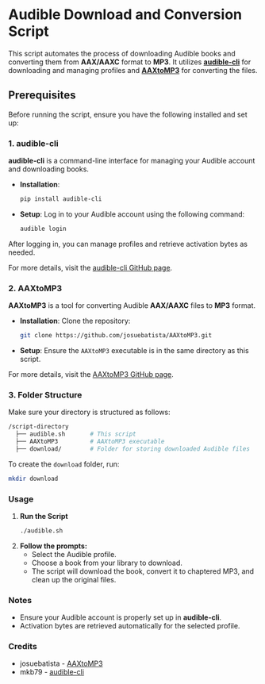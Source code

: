 # Audible Download and Conversion Script

This script automates the process of downloading Audible books and converting them from **AAX/AAXC** format to **MP3**. It utilizes **[audible-cli](https://github.com/mkb79/audible-cli)** for downloading and managing profiles and **[AAXtoMP3](https://github.com/josuebatista/AAXtoMP3)** for converting the files.

## Prerequisites

Before running the script, ensure you have the following installed and set up:

### 1. audible-cli
**audible-cli** is a command-line interface for managing your Audible account and downloading books.

- **Installation**:
  ```bash
  pip install audible-cli
  ```
- **Setup**: Log in to your Audible account using the following command:
  ```bash
  audible login
  ```
After logging in, you can manage profiles and retrieve activation bytes as needed.

For more details, visit the [audible-cli GitHub page](https://github.com/mkb79/audible-cli).

### 2. AAXtoMP3
**AAXtoMP3** is a tool for converting Audible **AAX/AAXC** files to **MP3** format.

- **Installation**: Clone the repository:
  ```bash
  git clone https://github.com/josuebatista/AAXtoMP3.git
  ```
- **Setup**: Ensure the `AAXtoMP3` executable is in the same directory as this script.

For more details, visit the [AAXtoMP3 GitHub page](https://github.com/josuebatista/AAXtoMP3).

### 3. Folder Structure
Make sure your directory is structured as follows:
```bash
/script-directory
  ├── audible.sh       # This script
  ├── AAXtoMP3         # AAXtoMP3 executable
  ├── download/        # Folder for storing downloaded Audible files
```
To create the `download` folder, run:
```bash
mkdir download
```
### Usage
1. **Run the Script**
    ```bash
    ./audible.sh
    ```
2. **Follow the prompts:**
    * Select the Audible profile.
    * Choose a book from your library to download.
    * The script will download the book, convert it to chaptered MP3, and clean up the original files.

### Notes
* Ensure your Audible account is properly set up in **audible-cli**.
* Activation bytes are retrieved automatically for the selected profile.

### Credits
* josuebatista - [AAXtoMP3](https://github.com/josuebatista/AAXtoMP3)
* mkb79 - [audible-cli](https://github.com/mkb79/audible-cli)
